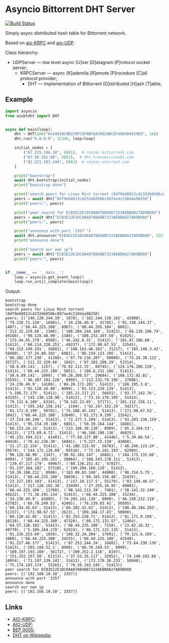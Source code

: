# Asyncio Bittorrent DHT Server
[![Build Status](https://travis-ci.org/bashkirtsevich-llc/aiobtdht.svg?branch=master)](https://travis-ci.org/bashkirtsevich-llc/aiobtdht)

Simply async distributed hash table for Bittorrent network.

Based on [aio-KRPC](https://github.com/bashkirtsevich-llc/aiokrpc) and [aio-UDP](https://github.com/bashkirtsevich-llc/aioudp).

Class hierarchy:
* UDPServer — low level async [U]ser [D]atagram [P]rotocol socket server;
  * KRPCServer — async [K]ademlia [R]emote [P]rocedure [C]all protocol provider; 
    * DHT — implementation of Bittorrent [D]istributed [H]ash [T]able;


## Example

```python
import asyncio
from aiobtdht import DHT 


async def main(loop):
    dht = DHT(int("0x54A10C9B159FC0FBBF6A39029BCEF406904019E0", 16))
    dht.run("0.0.0.0", 12346, loop=loop)

    initial_nodes = [
        ("67.215.246.10", 6881),  # router.bittorrent.com
        ("87.98.162.88", 6881),  # dht.transmissionbt.com
        ("82.221.103.244", 6881)  # router.utorrent.com
    ]

    print("bootstrap")
    await dht.bootstrap(initial_nodes)
    print("bootstrap done")

    print("search peers for Linux Mint torrent (8df9e68813c4232db0506c897ae4c210daa98250)")
    peers = await dht["8df9e68813c4232db0506c897ae4c210daa98250"]
    print("peers:", peers)

    print("peer search for ECB3E22E1DC0AA078B48B7323AEBBA827AD9BD80")
    peers = await dht["ECB3E22E1DC0AA078B48B7323AEBBA827AD9BD80"]
    print("peers:", peers)

    print("announce with port `2357`")
    await dht.announce("ECB3E22E1DC0AA078B48B7323AEBBA827AD9BD80", 2357)
    print("announce done")

    print("search our own ip")
    peers = await dht["ECB3E22E1DC0AA078B48B7323AEBBA827AD9BD80"]
    print("peers:", peers)


if __name__ == '__main__':
    loop = asyncio.get_event_loop()
    loop.run_until_complete(main(loop))
```

Output:
```
bootstrap
bootstrap done
search peers for Linux Mint torrent (8df9e68813c4232db0506c897ae4c210daa98250)
peers: {('146.120.244.10', 1078), ('162.244.138.182', 42000), ('79.226.71.128', 16881), ('24.236.49.9', 41785), ('91.138.144.37', 1487), ('68.44.225.100', 8967), ('80.44.205.104', 6881), ('212.32.229.66', 1160), ('108.204.244.160', 51413), ('66.130.106.74', 49160), ('90.128.48.99', 1348), ('188.232.107.50', 61025), ('173.44.55.179', 8589), ('46.242.8.31', 51413), ('181.97.186.68', 51413), ('68.114.220.251', 49237), ('172.98.67.53', 31545), ('94.212.149.191', 16881), ('188.163.46.182', 31217), ('185.148.3.42', 58489), ('37.24.80.202', 6881), ('86.159.123.195', 51413), ('88.202.177.238', 41280), ('87.79.216.207', 50000), ('73.24.30.122', 35727), ('212.32.229.66', 1842), ('97.103.206.29', 53314), ('58.6.89.141', 1157), ('78.92.112.15', 60745), ('124.176.208.220', 51413), ('68.44.225.100', 5051), ('188.6.231.166', 51413), ('58.6.89.141', 1099), ('99.28.209.57', 29694), ('108.172.92.81', 55555), ('46.107.192.126', 8999), ('212.232.79.196', 27886), ('24.236.49.9', 14100), ('84.28.172.201', 51413), ('188.195.3.8', 51413), ('92.110.18.80', 8999), ('91.153.229.129', 51413), ('5.196.71.175', 51413), ('185.21.217.21', 56031), ('93.77.142.76', 63193), ('145.130.138.96', 51413), ('73.14.170.195', 51413), ('79.121.6.189', 6318), ('78.142.23.65', 57171), ('101.112.156.11', 51413), ('195.242.156.241', 1194), ('92.247.152.29', 54217), ('81.171.9.199', 50781), ('75.108.45.243', 51413), ('172.98.67.53', 1842), ('68.44.225.100', 53849), ('81.171.9.199', 23542), ('37.214.48.240', 51413), ('72.177.3.209', 51413), ('93.203.236.159', 51413), ('95.154.19.186', 6881), ('50.39.164.144', 16881), ('88.223.24.14', 51413), ('213.188.38.130', 8999), ('85.3.104.53', 51413), ('173.69.6.72', 51413), ('46.166.190.136', 46825), ('45.231.194.211', 41481), ('77.50.127.80', 41446), ('5.39.88.54', 49420), ('78.42.236.30', 16881), ('5.227.15.139', 42068), ('31.17.12.154', 51413), ('41.188.115.45', 56763), ('46.246.123.24', 39574), ('144.172.126.68', 65516), ('72.14.181.193', 62904), ('90.128.48.99', 1347), ('90.92.181.147', 16881), ('184.175.133.66', 8999), ('185.45.195.161', 20064), ('188.243.178.111', 51413), ('139.47.117.179', 49967), ('88.138.252.41', 57837), ('91.237.164.182', 57310), ('199.204.160.119', 51413), ('50.39.198.212', 8999), ('183.89.65.240', 44808), ('90.154.5.75', 51413), ('68.44.225.100', 58836), ('89.165.156.40', 32435), ('23.227.192.103', 51413), ('217.10.117.5', 55179), ('83.149.46.57', 51413), ('217.120.102.36', 22449), ('27.255.16.95', 40001), ('68.44.225.100', 11790), ('98.142.213.39', 7401), ('38.141.32.249', 49222), ('71.38.191.134', 51413), ('68.44.225.100', 15234), ('24.236.49.9', 42805), ('74.205.141.130', 8999), ('46.158.232.118', 63782), ('66.78.249.53', 42065), ('78.239.83.41', 50505), ('89.134.45.63', 51413), ('89.202.42.62', 51413), ('198.48.184.203', 51157), ('172.98.67.53', 2623), ('109.104.17.83', 50000), ('80.128.42.85', 51413), ('82.253.238.71', 51413), ('81.171.9.199', 10128), ('68.44.225.100', 47320), ('88.172.132.57', 12464), ('84.57.138.103', 51413), ('68.44.225.100', 7158), ('23.82.10.32', 40779), ('5.189.164.178', 62924), ('86.171.122.135', 51413), ('91.226.253.69', 1039), ('188.32.24.204', 17691), ('79.121.6.189', 1060), ('68.44.225.100', 34255), ('68.44.225.100', 42549), ('91.227.46.177', 51413), ('87.253.244.34', 16881), ('73.64.230.136', 51413), ('203.184.52.1', 8999), ('66.78.249.53', 8999), ('109.197.193.160', 56172), ('109.252.2.116', 8197), ('151.252.157.50', 61213), ('37.53.35.117', 32852), ('74.140.192.66', 18954), ('71.197.139.141', 51413), ('173.179.36.233', 58948), ('75.174.143.174', 55265), ('70.56.193.245', 51413)}
peer search for ECB3E22E1DC0AA078B48B7323AEBBA827AD9BD80
peers: {('192.168.10.10', 2357)}
announce with port `2357`
announce done
search our own ip
peers: {('192.168.10.10', 2357)}
```

## Links

* [AIO-KRPC](https://github.com/bashkirtsevich-llc/aiokrpc); 
* [AIO-UDP](https://github.com/bashkirtsevich-llc/aioudp);
* [BEP 0005](http://www.bittorrent.org/beps/bep_0005.html);
* [DHT on Wikipedia](https://en.wikipedia.org/wiki/Distributed_hash_table);